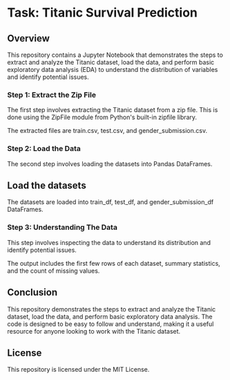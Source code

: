 #  Task: Titanic Survival Prediction
##  Overview
This repository contains a Jupyter Notebook that demonstrates the steps to extract and analyze the Titanic dataset, load the data, and perform basic exploratory data analysis (EDA) to understand the distribution of variables and identify potential issues.

### Step 1: Extract the Zip File

The first step involves extracting the Titanic dataset from a zip file. This is done using the ZipFile module from Python's built-in zipfile library.

The extracted files are train.csv, test.csv, and gender_submission.csv.
### Step 2: Load the Data

The second step involves loading the datasets into Pandas DataFrames.

## Load the datasets

The datasets are loaded into train_df, test_df, and gender_submission_df DataFrames.

### Step 3: Understanding The Data

This step involves inspecting the data to understand its distribution and identify potential issues.

The output includes the first few rows of each dataset, summary statistics, and the count of missing values.

## Conclusion
This repository demonstrates the steps to extract and analyze the Titanic dataset, load the data, and perform basic exploratory data analysis. The code is designed to be easy to follow and understand, making it a useful resource for anyone looking to work with the Titanic dataset.

## License
This repository is licensed under the MIT License.

